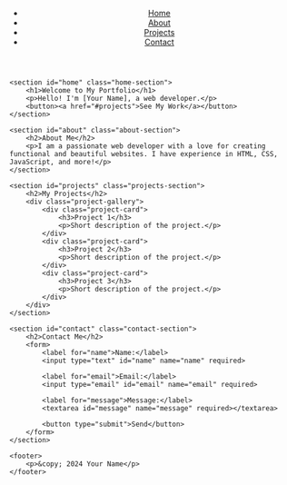 <!DOCTYPE html>

<html lang="en">
<head>
  <meta charset="UTF-8">
  <meta name="viewport" content="width=device-width, initial-scale=1.0">
  <title>My portfolio</title>
  <link rel="stylesheet" href="style.css"
</head>
<body>
    <header>
        <nav>
            <ul>
                <li><a href="#home">Home</a></li>
                <li><a href="#about">About</a></li>
                <li><a href="#projects">Projects</a></li>
                <li><a href="#contact">Contact</a></li>
            </ul>
        </nav>
    </header>

    <section id="home" class="home-section">
        <h1>Welcome to My Portfolio</h1>
        <p>Hello! I'm [Your Name], a web developer.</p>
        <button><a href="#projects">See My Work</a></button>
    </section>

    <section id="about" class="about-section">
        <h2>About Me</h2>
        <p>I am a passionate web developer with a love for creating functional and beautiful websites. I have experience in HTML, CSS, JavaScript, and more!</p>
    </section>

    <section id="projects" class="projects-section">
        <h2>My Projects</h2>
        <div class="project-gallery">
            <div class="project-card">
                <h3>Project 1</h3>
                <p>Short description of the project.</p>
            </div>
            <div class="project-card">
                <h3>Project 2</h3>
                <p>Short description of the project.</p>
            </div>
            <div class="project-card">
                <h3>Project 3</h3>
                <p>Short description of the project.</p>
            </div>
        </div>
    </section>

    <section id="contact" class="contact-section">
        <h2>Contact Me</h2>
        <form>
            <label for="name">Name:</label>
            <input type="text" id="name" name="name" required>

            <label for="email">Email:</label>
            <input type="email" id="email" name="email" required>

            <label for="message">Message:</label>
            <textarea id="message" name="message" required></textarea>

            <button type="submit">Send</button>
        </form>
    </section>

    <footer>
        <p>&copy; 2024 Your Name</p>
    </footer>
</body>
</html>
